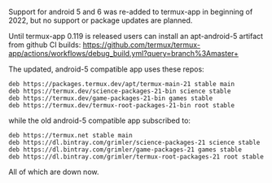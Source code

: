 Support for android 5 and 6 was re-added to termux-app in beginning of 2022, but no support or package updates are planned.

Until termux-app 0.119 is released users can install an apt-android-5 artifact from github CI builds: https://github.com/termux/termux-app/actions/workflows/debug_build.yml?query=branch%3Amaster+

The updated, android-5 compatible app uses these repos:

```
deb https://packages.termux.dev/apt/termux-main-21 stable main
deb https://termux.dev/science-packages-21-bin science stable
deb https://termux.dev/game-packages-21-bin games stable
deb https://termux.dev/termux-root-packages-21-bin root stable
```

while the old android-5 compatible app subscribed to:

```
deb https://termux.net stable main
deb https://dl.bintray.com/grimler/science-packages-21 science stable
deb https://dl.bintray.com/grimler/game-packages-21 games stable
deb https://dl.bintray.com/grimler/termux-root-packages-21 root stable
```

All of which are down now.
